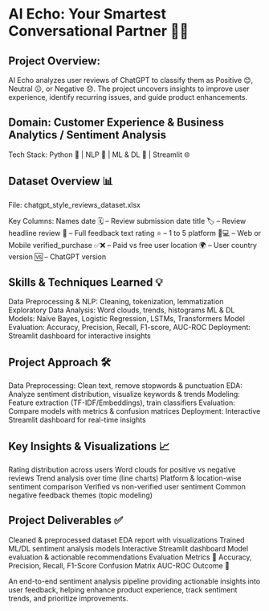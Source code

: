 # AI Echo: Your Smartest Conversational Partner 🤖💬

## Project Overview:
AI Echo analyzes user reviews of ChatGPT to classify them as Positive 😊, Neutral 😐, or Negative 😞. The project uncovers insights to improve user experience, identify recurring issues, and guide product enhancements.

## Domain: Customer Experience & Business Analytics / Sentiment Analysis
Tech Stack: Python 🐍 | NLP 📝 | ML & DL 🤖 | Streamlit 🌐

## Dataset Overview 📊
File: chatgpt_style_reviews_dataset.xlsx

Key Columns: Names
date 🗓️ – Review submission date
title 🏷️ – Review headline
review 💬 – Full feedback text
rating ⭐ – 1 to 5
platform 📱💻 – Web or Mobile
verified_purchase ✅❌ – Paid vs free user
location 🌍 – User country
version 🆚 – ChatGPT version

## Skills & Techniques Learned 💡

Data Preprocessing & NLP: Cleaning, tokenization, lemmatization
Exploratory Data Analysis: Word clouds, trends, histograms
ML & DL Models: Naïve Bayes, Logistic Regression, LSTMs, Transformers
Model Evaluation: Accuracy, Precision, Recall, F1-score, AUC-ROC
Deployment: Streamlit dashboard for interactive insights

## Project Approach 🛠️

Data Preprocessing: Clean text, remove stopwords & punctuation
EDA: Analyze sentiment distribution, visualize keywords & trends
Modeling: Feature extraction (TF-IDF/Embeddings), train classifiers
Evaluation: Compare models with metrics & confusion matrices
Deployment: Interactive Streamlit dashboard for real-time insights

## Key Insights & Visualizations 📈

Rating distribution across users
Word clouds for positive vs negative reviews
Trend analysis over time (line charts)
Platform & location-wise sentiment comparison
Verified vs non-verified user sentiment
Common negative feedback themes (topic modeling)

## Project Deliverables ✅

Cleaned & preprocessed dataset
EDA report with visualizations
Trained ML/DL sentiment analysis models
Interactive Streamlit dashboard
Model evaluation & actionable recommendations
Evaluation Metrics 📏
Accuracy, Precision, Recall, F1-Score
Confusion Matrix
AUC-ROC
Outcome 🎯

An end-to-end sentiment analysis pipeline providing actionable insights into user feedback, helping enhance product experience, track sentiment trends, and prioritize improvements.
